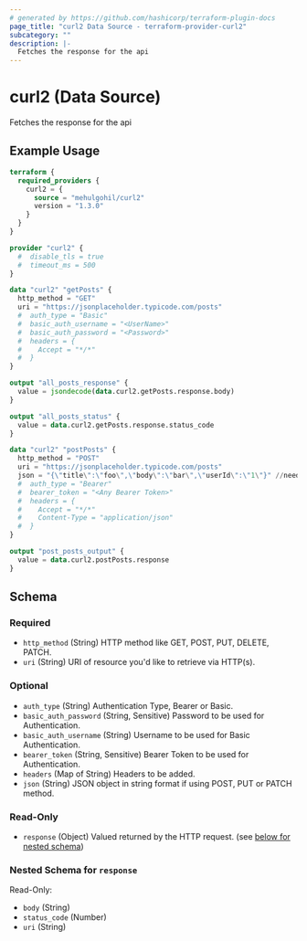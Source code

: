 ```yaml
---
# generated by https://github.com/hashicorp/terraform-plugin-docs
page_title: "curl2 Data Source - terraform-provider-curl2"
subcategory: ""
description: |-
  Fetches the response for the api
---
```


# curl2 (Data Source)

Fetches the response for the api

## Example Usage

```terraform
terraform {
  required_providers {
    curl2 = {
      source = "mehulgohil/curl2"
      version = "1.3.0"
    }
  }
}

provider "curl2" {
  #  disable_tls = true
  #  timeout_ms = 500
}

data "curl2" "getPosts" {
  http_method = "GET"
  uri = "https://jsonplaceholder.typicode.com/posts"
  #  auth_type = "Basic"
  #  basic_auth_username = "<UserName>"
  #  basic_auth_password = "<Password>"
  #  headers = {
  #    Accept = "*/*"
  #  }
}

output "all_posts_response" {
  value = jsondecode(data.curl2.getPosts.response.body)
}

output "all_posts_status" {
  value = data.curl2.getPosts.response.status_code
}

data "curl2" "postPosts" {
  http_method = "POST"
  uri = "https://jsonplaceholder.typicode.com/posts"
  json = "{\"title\":\"foo\",\"body\":\"bar\",\"userId\":\"1\"}" //need the json in string format
  #  auth_type = "Bearer"
  #  bearer_token = "<Any Bearer Token>"
  #  headers = {
  #    Accept = "*/*"
  #    Content-Type = "application/json"
  #  }
}

output "post_posts_output" {
  value = data.curl2.postPosts.response
}
```

<!-- schema generated by tfplugindocs -->
## Schema

### Required

- `http_method` (String) HTTP method like GET, POST, PUT, DELETE, PATCH.
- `uri` (String) URI of resource you'd like to retrieve via HTTP(s).

### Optional

- `auth_type` (String) Authentication Type, Bearer or Basic.
- `basic_auth_password` (String, Sensitive) Password to be used for Authentication.
- `basic_auth_username` (String) Username to be used for Basic Authentication.
- `bearer_token` (String, Sensitive) Bearer Token to be used for Authentication.
- `headers` (Map of String) Headers to be added.
- `json` (String) JSON object in string format if using POST, PUT or PATCH method.

### Read-Only

- `response` (Object) Valued returned by the HTTP request. (see [below for nested schema](#nestedatt--response))

<a id="nestedatt--response"></a>
### Nested Schema for `response`

Read-Only:

- `body` (String)
- `status_code` (Number)
- `uri` (String)


